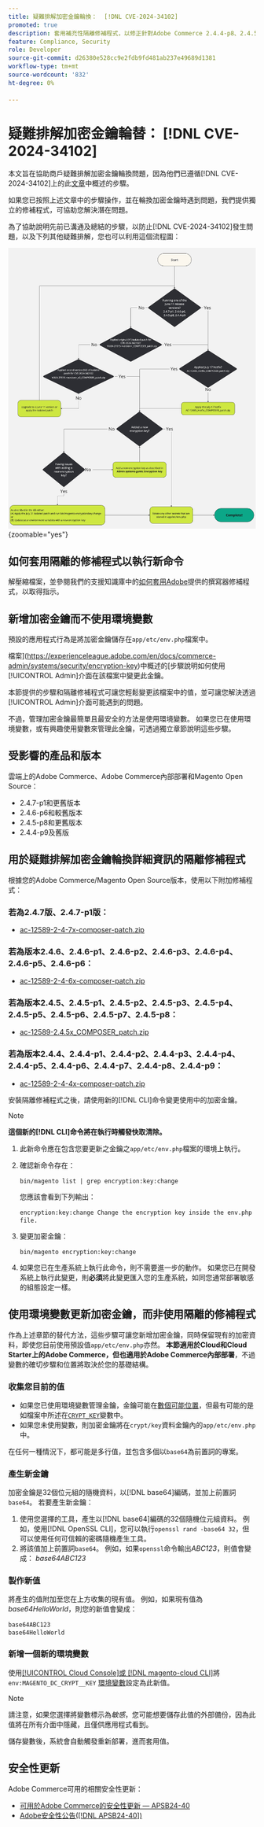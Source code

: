 ```yaml
---
title: 疑難排解加密金鑰輪換：  [!DNL CVE-2024-34102]
promoted: true
description: 套用補充性隔離修補程式，以修正針對Adobe Commerce 2.4.4-p8、2.4.5-p7、2.4.6-p5、2.4.7及舊版的 [!DNL CVE-2024-34102] 更新加密金鑰的其他疑難排解。
feature: Compliance, Security
role: Developer
source-git-commit: d26380e528cc9e2fdb9fd481ab237e49689d1381
workflow-type: tm+mt
source-wordcount: '832'
ht-degree: 0%

---
```


# 疑難排解加密金鑰輪替： [!DNL CVE-2024-34102]

本文旨在協助商戶疑難排解加密金鑰輪換問題，因為他們已遵循[!DNL CVE-2024-34102]上的此[文章](https://experienceleague.adobe.com/en/docs/commerce-knowledge-base/kb/troubleshooting/known-issues-patches-attached/security-update-available-for-adobe-commerce-apsb24-40-revised-to-include-isolated-patch-for-cve-2024-34102)中概述的步驟。

如果您已按照上述文章中的步驟操作，並在輪換加密金鑰時遇到問題，我們提供獨立的修補程式，可協助您解決潛在問題。

為了協助說明先前已溝通及總結的步驟，以防止[!DNL CVE-2024-34102]發生問題，以及下列其他疑難排解，您也可以利用這個流程圖：


![CVE-2024-34102保護流程圖.jpg](assets/cve-2024-34102-protection-flow-chart.jpg){zoomable="yes"}


## 如何套用隔離的修補程式以執行新命令

解壓縮檔案，並參閱我們的支援知識庫中的[如何套用Adobe](https://experienceleague.adobe.com/docs/commerce-knowledge-base/kb/how-to/how-to-apply-a-composer-patch-provided-by-magento.html)提供的撰寫器修補程式，以取得指示。

## 新增加密金鑰而不使用環境變數

預設的應用程式行為是將加密金鑰儲存在`app/etc/env.php`檔案中。

檔案](https://experienceleague.adobe.com/en/docs/commerce-admin/systems/security/encryption-key)中概述的[步驟說明如何使用[!UICONTROL Admin]介面在該檔案中變更此金鑰。

本節提供的步驟和隔離修補程式可讓您輕鬆變更該檔案中的值，並可讓您解決透過[!UICONTROL Admin]介面可能遇到的問題。

不過，管理加密金鑰最簡單且最安全的方法是使用環境變數。 如果您已在使用環境變數，或有興趣使用變數來管理此金鑰，可透過獨立章節說明這些步驟。

## 受影響的產品和版本

雲端上的Adobe Commerce、Adobe Commerce內部部署和Magento Open Source：

* 2.4.7-p1和更舊版本
* 2.4.6-p6和較舊版本
* 2.4.5-p8和更舊版本
* 2.4.4-p9及舊版

## 用於疑難排解加密金鑰輪換詳細資訊的隔離修補程式

根據您的Adobe Commerce/Magento Open Source版本，使用以下附加修補程式：

### 若為2.4.7版、2.4.7-p1版：

* [ac-12589-2-4-7x-composer-patch.zip](https://cdn.experienceleague.adobe.com/commerce-kb-assets/ac-12589-2-4-7x-composer-patch.zip)

<!--
* [ac-12589-2-4-7x-composer-patch.zip](assets/ac-12589-2-4-7x-composer-patch.zip)
-->

### 若為版本2.4.6、2.4.6-p1、2.4.6-p2、2.4.6-p3、2.4.6-p4、2.4.6-p5、2.4.6-p6：

* [ac-12589-2-4-6x-composer-patch.zip](https://cdn.experienceleague.adobe.com/commerce-kb-assets/ac-12589-2-4-6x-composer-patch.zip)

<!--
* [ac-12589-2-4-6x-composer-patch.zip](assets/ac-12589-2-4-6x-composer-patch.zip)
-->

### 若為版本2.4.5、2.4.5-p1、2.4.5-p2、2.4.5-p3、2.4.5-p4、2.4.5-p5、2.4.5-p6、2.4.5-p7、2.4.5-p8：

* [ac-12589-2.4.5x_COMPOSER_patch.zip](https://cdn.experienceleague.adobe.com/commerce-kb-assets/ac-12589-2-4-5x-composer-patch.zip)

<!--
* [ac-12589-2.4.5x_COMPOSER_patch.zip](assets/ac-12589-2-4-5x-composer-patch.zip)
-->

### 若為版本2.4.4、2.4.4-p1、2.4.4-p2、2.4.4-p3、2.4.4-p4、2.4.4-p5、2.4.4-p6、2.4.4-p7、2.4.4-p8、2.4.4-p9：

* [ac-12589-2-4-4x-composer-patch.zip](https://cdn.experienceleague.adobe.com/commerce-kb-assets/ac-12589-2-4-4x-composer-patch.zip)

<!--
* [ac-12589-2-4-4x-composer-patch.zip](assets/ac-12589-2-4-4x-composer-patch.zip)
-->


安裝隔離修補程式之後，請使用新的[!DNL CLI]命令變更使用中的加密金鑰。

>[!NOTE]
>
>**這個新的[!DNL CLI]命令將在執行時觸發快取清除。**

1. 此新命令應在包含您要更新之金鑰之`app/etc/env.php`檔案的環境上執行。
1. 確認新命令存在：

   ```
   bin/magento list | grep encryption:key:change
   ```

   您應該會看到下列輸出：

   ```
   encryption:key:change Change the encryption key inside the env.php file.
   ```

1. 變更加密金鑰：

   ```
   bin/magento encryption:key:change
   ```

1. 如果您已在生產系統上執行此命令，則不需要進一步的動作。
如果您已在開發系統上執行此變更，則**必須**&#x200B;將此變更匯入您的生產系統，如同您通常部署敏感的組態設定一樣。

## 使用環境變數更新加密金鑰，而非使用隔離的修補程式

作為上述章節的替代方法，這些步驟可讓您新增加密金鑰，同時保留現有的加密資料，即使您目前使用預設值`app/etc/env.php`亦然。
**本節適用於Cloud和Cloud Starter上的Adobe Commerce，但也適用於Adobe Commerce內部部署**，不過變數的確切步驟和位置將取決於您的基礎結構。

### 收集您目前的值

* 如果您已使用環境變數管理金鑰，金鑰可能在[數個可能位置](https://experienceleague.adobe.com/en/docs/commerce-cloud-service/user-guide/configure/env/stage/variables-intro)，但最有可能的是如檔案中所述在[`CRYPT_KEY`](https://experienceleague.adobe.com/en/docs/commerce-cloud-service/user-guide/configure/env/stage/variables-deploy#crypt_key)變數中。
* 如果您未使用變數，則加密金鑰將在`crypt/key`資料金鑰內的`app/etc/env.php`中。

在任何一種情況下，都可能是多行值，並包含多個以`base64`為前置詞的專案。

### 產生新金鑰

加密金鑰是32個位元組的隨機資料，以[!DNL base64]編碼，並加上前置詞`base64`。
若要產生新金鑰：

1. 使用您選擇的工具，產生以[!DNL base64]編碼的32個隨機位元組資料。 例如，使用[!DNL OpenSSL CLI]，您可以執行`openssl rand -base64 32`，但可以使用任何可信賴的密碼隨機產生工具。
1. 將該值加上前置詞`base64`。 例如，如果`openssl`命令輸出&#x200B;*ABC123*，則值會變成： *base64ABC123*

### 製作新值

將產生的值附加至您在上方收集的現有值。 例如，如果現有值為&#x200B;*base64HelloWorld*，則您的新值會變成：<br>

```
base64ABC123
base64HelloWorld
```

### 新增一個新的環境變數

使用[[!UICONTROL Cloud Console]或 [!DNL magento-cloud CLI]](https://experienceleague.adobe.com/en/docs/commerce-cloud-service/user-guide/configure/env/variable-levels)將`env:MAGENTO_DC_CRYPT__KEY` [環境變數](https://experienceleague.adobe.com/en/docs/commerce-cloud-service/user-guide/configure/env/stage/variables-cloud)設定為此新值。

>[!NOTE]
>
>請注意，如果您選擇將變數標示為&#x200B;*敏感*，您可能想要儲存此值的外部備份，因為此值將在所有介面中隱藏，且僅供應用程式看到。

儲存變數後，系統會自動觸發重新部署，進而套用值。

## 安全性更新

Adobe Commerce可用的相關安全性更新：

* [可用於Adobe Commerce的安全性更新 — APSB24-40](https://experienceleague.adobe.com/en/docs/commerce-knowledge-base/kb/troubleshooting/known-issues-patches-attached/security-update-available-for-adobe-commerce-apsb24-40-revised-to-include-isolated-patch-for-cve-2024-34102)
* [Adobe安全性公告([!DNL APSB24-40])](https://helpx.adobe.com/security/products/magento/apsb24-40.html)
